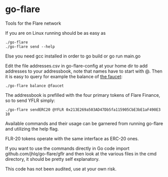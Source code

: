 # go-flare
Tools for the Flare network

If you are on Linux running should be as easy as
```
./go-flare
./go-flare send --help
```

Else you need gcc installed in order to go build or go run main.go

Edit the file addresses.csv in go-flare-config at your home dir to add addresses to your addressbook, note that names have to start with @. Then it is easy to query for example the balance of [the faucet](https://weilianqi.laerande.org/flarefaucet.php):
```
./go-flare balance @faucet
```

The addressbook is prefilled with the four primary tokens of Flare Finance, so to send YFLR simply:
```
./go-flare sendERC20 @YFLR 0x213E269a503AD47Db5fa115905CbE3bE1aF490E3 10
```

Available commands and their usage can be garnered from running go-flare and utilizing the help flag.

FLR-20 tokens operate with the same interface as ERC-20 ones.

If you want to use the commands directly in Go code import github.com/jhlq/go-flare/gflr and then look at the various files in the cmd directory, it should be pretty self explanatory.

This code has not been audited, use at your own risk.

